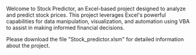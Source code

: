 
Welcome to Stock Predictor, an Excel-based project designed to analyze and predict stock prices. This project leverages Excel's powerful capabilities for data manipulation, visualization, and automation using VBA to assist in making informed financial decisions.

Please download the file "Stock_predictor.xlsm" for detailed information about the project.
